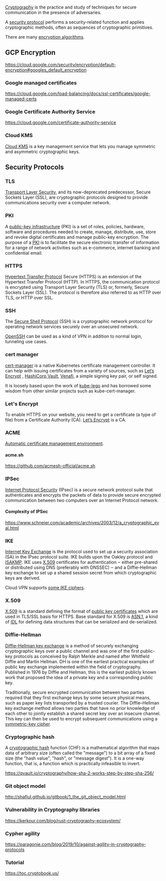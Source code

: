 [Cryptography](https://wikipedia.org/wiki/Cryptography) is the practice and study of techniques for secure communication in the presence of adversaries.  

A [security protocol](   https://wikipedia.org/wiki/Cryptographic_protocol)  performs a security-related function and applies cryptographic methods, often as sequences of cryptographic primitives. 

There are many [encryption algorithms](https://en.wikipedia.org/wiki/Category:Cryptographic_algorithms).


## GCP Encryption

https://cloud.google.com/security/encryption/default-encryption#googles_default_encryption



 


### Google managed certificates

https://cloud.google.com/load-balancing/docs/ssl-certificates/google-managed-certs

### Google Certificate Authority Service

https://cloud.google.com/certificate-authority-service

### Cloud KMS

[Cloud KMS](
Cloud-KMS) is a key management service that lets you manage symmetric and asymmetric cryptographic keys.



## Security Protocols

### TLS

[Transport Layer Security](TLS), and its now-deprecated predecessor, Secure Sockets Layer (SSL), are cryptographic protocols designed to provide communications security over a computer network. 

### PKI

A [public-key infrastructure](PKI) (PKI) is a set of roles, policies, hardware, software and procedures needed to create, manage, distribute, use, store and revoke digital certificates and manage public-key encryption. The purpose of a [PKI](https://en.wikipedia.org/wiki/Public_key_infrastructure) is to facilitate the secure electronic transfer of information for a range of network activities such as e-commerce, internet banking and confidential email.


### HTTPS

[Hypertext Transfer Protocol]( https://wikipedia.org/wiki/HTTPS   ) Secure (HTTPS) is an extension of the Hypertext Transfer Protocol (HTTP). In HTTPS, the communication protocol is encrypted using Transport Layer Security (TLS) or, formerly, Secure Sockets Layer (SSL). The protocol is therefore also referred to as HTTP over TLS, or HTTP over SSL.

### SSH

The [Secure Shell Protocol](https://phoenixnap.com/kb/ssh-to-connect-to-remote-server-linux-or-windows) (SSH) is a cryptographic network protocol for operating network services securely over an unsecured network. 


[OpenSSH](https://en.wikipedia.org/wiki/OpenSSH) can be used as a kind of VPN in addition to normal login, tunneling use cases.

### cert manager 

[cert-manager](https://cert-manager.io/docs/) is a native Kubernetes certificate management controller. It can help with issuing certificates from a variety of sources, such as [Let’s Encrypt]( https://letsencrypt.org/  
) , [HashiCorp Vault](  https://www.vaultproject.io/  ), [Venafi]( https://www.venafi.com/ ), a simple signing key pair, or self signed.



It is loosely based upon the work of [kube-lego]( https://github.com/jetstack/kube-lego   ) and has borrowed some wisdom from other similar projects such as kube-cert-manager.

### Let's Encrypt

To enable HTTPS on your website, you need to get a certificate (a type of file) from a Certificate Authority (CA). [Let’s Encrypt](  https://letsencrypt.org/ ) is a CA. 

### ACME

[Automatic certificate management environment]( https://tools.ietf.org/html/rfc8555  ).


#### acme.sh

https://github.com/acmesh-official/acme.sh



### IPSec

[Internet Protocol Security](https://www.cloudflare.com/learning/network-layer/what-is-ipsec/) (IPsec) is a secure network protocol suite that authenticates and encrypts the packets of data to provide secure encrypted communication between two computers over an Internet Protocol network. 


#### Complexity of IPSec

https://www.schneier.com/academic/archives/2003/12/a_cryptographic_eval.html


### IKE

[Internet Key Exchange](https://en.wikipedia.org/wiki/Internet_Key_Exchange) is the protocol used to set up a security association (SA) in the IPsec protocol suite. IKE builds upon the Oakley protocol and [ISAKMP](  https://wikipedia.org/wiki/Internet_Security_Association_and_Key_Management_Protocol ). IKE uses [X.509](  https://en.m.wikipedia.org/wiki/X.509  ) certificates for authentication ‒ either pre-shared or distributed using DNS (preferably with DNSSEC) ‒ and a Diffie–Hellman key exchange to set up a shared session secret from which cryptographic keys are derived. 

Cloud VPN supports  [some IKE ciphers](https://cloud.google.com/network-connectivity/docs/vpn/concepts/supported-ike-ciphers).


### X.509

[X.509](  https://wikipedia.org/wiki/X.509  ) is a standard defining the format of [public key certificates](https://en.wikipedia.org/wiki/Public-key_cryptography) which are used in TLS/SSL basis for HTTPS.  Base standard for X.509 is [ASN.1](https://en.wikipedia.org/wiki/ASN.1), a kind of [IDL](  https://en.m.wikipedia.org/wiki/Interface_description_language ) for defining data structures that can be serialized and de-serialized.  

### Diffie-Hellman 

[Diffie–Hellman key exchange](https://en.wikipedia.org/wiki/Diffie%E2%80%93Hellman_key_exchange) is a method of securely exchanging cryptographic keys over a public channel and was one of the first public-key protocols as conceived by Ralph Merkle and named after Whitfield Diffie and Martin Hellman. DH is one of the earliest practical examples of public key exchange implemented within the field of cryptography. Published in 1976 by Diffie and Hellman, this is the earliest publicly known work that proposed the idea of a private key and a corresponding public key.


Traditionally, secure encrypted communication between two parties required that they first exchange keys by some secure physical means, such as paper key lists transported by a trusted courier. The Diffie–Hellman key exchange method allows two parties that have no prior knowledge of each other to jointly establish a shared secret key over an insecure channel. This key can then be used to encrypt subsequent communications using a [symmetric-key cipher](  https://brilliant.org/wiki/symmetric-ciphers/ ).



### Cryptographic hash

A [cryptographic hash]( https://wikipedia.org/wiki/Cryptographic_hash_function  ) function (CHF) is a mathematical algorithm that maps data of arbitrary size (often called the "message") to a bit array of a fixed size (the "hash value", "hash", or "message digest"). It is a one-way function, that is, a function which is practically infeasible to invert.

https://qvault.io/cryptography/how-sha-2-works-step-by-step-sha-256/

### Git object model

http://shafiul.github.io/gitbook/1_the_git_object_model.html

### Vulnerability in Cryptography libraries

https://kerkour.com/blog/rust-cryptography-ecosystem/

### Cypher agility

https://paragonie.com/blog/2019/10/against-agility-in-cryptography-protocols

### Tutorial

https://toc.cryptobook.us/